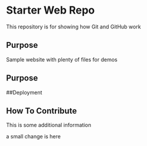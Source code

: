 # Starter Web Repo

This repository is for showing how Git and GitHub work

## Purpose

Sample website with plenty of files for demos

## Purpose

##Deployment

## How To Contribute

This is some additional information

a small change is here

